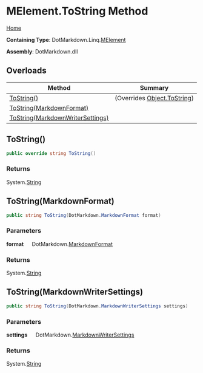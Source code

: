 # MElement\.ToString Method

[Home](../../../../README.md)

**Containing Type**: DotMarkdown\.Linq\.[MElement](../README.md)

**Assembly**: DotMarkdown\.dll

## Overloads

| Method | Summary |
| ------ | ------- |
| [ToString()](#DotMarkdown_Linq_MElement_ToString) |  \(Overrides [Object.ToString](https://docs.microsoft.com/en-us/dotnet/api/system.object.tostring)\) |
| [ToString(MarkdownFormat)](#DotMarkdown_Linq_MElement_ToString_DotMarkdown_MarkdownFormat_) | |
| [ToString(MarkdownWriterSettings)](#DotMarkdown_Linq_MElement_ToString_DotMarkdown_MarkdownWriterSettings_) | |

## ToString\(\) <a name="DotMarkdown_Linq_MElement_ToString"></a>

```csharp
public override string ToString()
```

### Returns

System\.[String](https://docs.microsoft.com/en-us/dotnet/api/system.string)

## ToString\(MarkdownFormat\) <a name="DotMarkdown_Linq_MElement_ToString_DotMarkdown_MarkdownFormat_"></a>

```csharp
public string ToString(DotMarkdown.MarkdownFormat format)
```

### Parameters

**format** &emsp; DotMarkdown\.[MarkdownFormat](../../../MarkdownFormat/README.md)

### Returns

System\.[String](https://docs.microsoft.com/en-us/dotnet/api/system.string)

## ToString\(MarkdownWriterSettings\) <a name="DotMarkdown_Linq_MElement_ToString_DotMarkdown_MarkdownWriterSettings_"></a>

```csharp
public string ToString(DotMarkdown.MarkdownWriterSettings settings)
```

### Parameters

**settings** &emsp; DotMarkdown\.[MarkdownWriterSettings](../../../MarkdownWriterSettings/README.md)

### Returns

System\.[String](https://docs.microsoft.com/en-us/dotnet/api/system.string)

